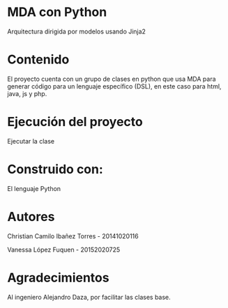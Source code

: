 # MDA con Python
Arquitectura dirigida por modelos usando Jinja2

# Contenido
El proyecto cuenta con un grupo de clases en python que usa MDA para generar código para un lenguaje específico (DSL), en este caso para html, java, js y php.

# Ejecución del proyecto
Ejecutar la clase 

# Construido con:
El lenguaje Python

# Autores
Christian Camilo Ibañez Torres - 20141020116

Vanessa López Fuquen - 20152020725

# Agradecimientos
Al ingeniero Alejandro Daza, por facilitar las clases base.
